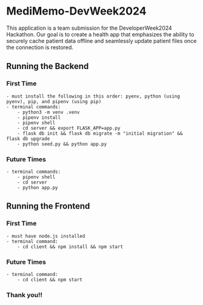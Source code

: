 # MediMemo-DevWeek2024

 This application is a team submission for the DeveloperWeek2024 Hackathon. Our goal is to create a health app that emphasizes the ability to securely cache patient data offline and seamlessly update patient files once the connection is restored.

## Running the Backend

### First Time

    - must install the following in this order: pyenv, python (using pyenv), pip, and pipenv (using pip)
    - terminal commands:
        - python3 -m venv .venv
        - pipenv install
        - pipenv shell
        - cd server && export FLASK_APP=app.py
        - flask db init && flask db migrate -m "initial migration" && flask db upgrade
        - python seed.py && python app.py

### Future Times

    - terminal commands:
        - pipenv shell
        - cd server
        - python app.py


## Running the Frontend

### First Time

    - must have node.js installed
    - terminal command:
        - cd client && npm install && npm start

### Future Times

    - terminal command:
        - cd client && npm start


### Thank you!!